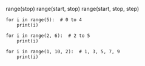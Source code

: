 range(stop)
range(start, stop)
range(start, stop, step)

```
for i in range(5):  # 0 to 4
    print(i)

for i in range(2, 6):  # 2 to 5
    print(i)

for i in range(1, 10, 2):  # 1, 3, 5, 7, 9
    print(i)

```
